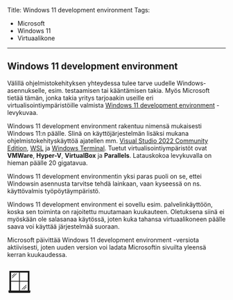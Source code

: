 Title: Windows 11 development environment
Tags: 
  - Microsoft
  - Windows 11
  - Virtuaalikone
---

## Windows 11 development environment

Välillä ohjelmistokehityksen yhteydessa tulee tarve uudelle Windows-asennukselle, esim. testaamisen tai kääntämisen takia. Myös Microsoft tietää tämän, jonka takia yritys tarjoaakin useille eri virtualisointiympäristöille valmista [Windows 11 development environment](https://developer.microsoft.com/en-us/windows/downloads/virtual-machines/) -levykuvaa.

Windows 11 development environment rakentuu nimensä mukaisesti Windows 11:n päälle. SIinä on käyttöjärjestelmän lisäksi mukana ohjelmistokehityskäyttöä ajatellen mm. [Visual Studio 2022 Community Edition](https://visualstudio.microsoft.com/vs/community/), [WSL](https://learn.microsoft.com/en-us/windows/wsl/about) ja [Windows Terminal](https://apps.microsoft.com/store/detail/windows-terminal/9N0DX20HK701). Tuetut virtualisointiympäristöt ovat **VMWare**, **Hyper-V**, **VirtualBox** ja **Parallels**. Latauskokoa levykuvalla on hieman päälle 20 gigatavua.

Windows 11 development environmentin yksi paras puoli on se, ettei Windowsin asennusta tarvitse tehdä lainkaan, vaan kyseessä on ns. käyttövalmis työpöytäympäristö.

Windows 11 development environment ei sovellu esim. palvelinkäyttöön, koska sen toiminta on rajoitettu muutamaan kuukauteen. Oletuksena siinä ei myöskään ole salasanaa käytössä, joten kuka tahansa virtuaalikoneen päälle saava voi käyttää järjestelmää suoraan.

Microsoft päivittää Windows 11 development environment -versiota aktiivisesti, joten uuden version voi ladata Microsoftin sivuilta yleensä kerran kuukaudessa.

<span style="font-size:4em;">🪟</span>